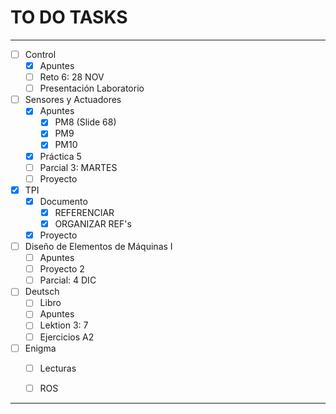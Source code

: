 # TO DO TASKS 


---

- [ ] Control
	- [x] Apuntes
	- [ ] Reto 6: 28 NOV
	- [ ] Presentación Laboratorio

- [ ] Sensores y Actuadores
	- [x] Apuntes
		- [x] PM8 (Slide 68)
		- [x] PM9
		- [x] PM10
	- [x] Práctica 5
	- [ ] Parcial 3: MARTES
	- [ ] Proyecto

- [x] TPI
	- [x] Documento
		- [x] REFERENCIAR
		- [x] ORGANIZAR REF's
	- [x] Proyecto

- [ ] Diseño de Elementos de Máquinas I
	- [ ] Apuntes
	- [ ] Proyecto 2
	- [ ] Parcial: 4 DIC

- [ ] Deutsch
	- [ ] Libro
	- [ ] Apuntes
	- [ ] Lektion 3: 7
	- [ ] Ejercicios A2
 
 - [ ] Enigma
	 - [ ] Lecturas
	 - [ ] ROS


---










